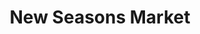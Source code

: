 ---
title: "New Seasons Market"
url: /portland/new-seasons-market-southeast-division-street/
shop: supermarket
---